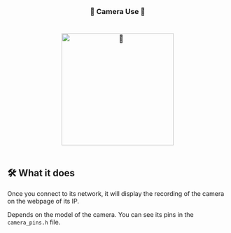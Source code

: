 <h3 align="center">
  <br>📸 Camera Use 📸</br>
  <br><br>
    <img src="https://www.az-delivery.de/cdn/shop/products/esp32-cam-kamera-modul-esp32-wifibluetooth-modul-inklusive-kamera-kompatibel-mit-arduino-181542.jpg?v=1702579513&width=1600" alt="📸" width="256" height="256">
    <br><br>
</h3>

## 🛠 What it does

Once you connect to its network, it will display the recording of the camera on the webpage of its IP.

Depends on the model of the camera. You can see its pins in the `camera_pins.h` file.
